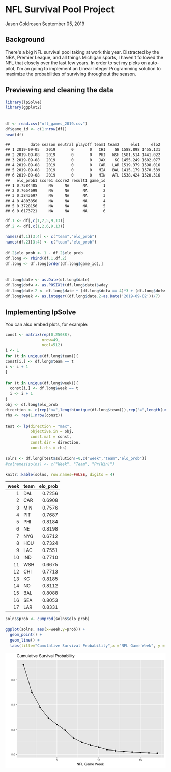 NFL Survival Pool Project
================
Jason Goldrosen
September 05, 2019

Background
----------

There's a big NFL survival pool taking at work this year. Distracted by the NBA, Premier League, and all things Michigan sports, I haven't followed the NFL that closely over the last few years. In order to set my picks on auto-pilot, I'm an going to implement an Linear Integer Programming solution to maximize the probabilities of surviving throughout the season.

Previewing and cleaning the data
--------------------------------

``` r
library(lpSolve)
library(ggplot2)


df <- read.csv("nfl_games_2019.csv") 
df$game_id <- c(1:nrow(df))
head(df)
```

    ##         date season neutral playoff team1 team2     elo1     elo2
    ## 1 2019-09-05   2019       0       0   CHI    GB 1588.898 1455.131
    ## 2 2019-09-08   2019       0       0   PHI   WSH 1581.514 1441.022
    ## 3 2019-09-08   2019       0       0   JAX    KC 1455.249 1602.077
    ## 4 2019-09-08   2019       0       0   CAR   LAR 1519.379 1598.016
    ## 5 2019-09-08   2019       0       0   MIA   BAL 1415.179 1570.539
    ## 6 2019-09-08   2019       0       0   MIN   ATL 1538.424 1520.316
    ##   elo_prob1 score1 score2 result1 game_id
    ## 1 0.7584485     NA     NA      NA       1
    ## 2 0.7654699     NA     NA      NA       2
    ## 3 0.3843697     NA     NA      NA       3
    ## 4 0.4803850     NA     NA      NA       4
    ## 5 0.3728156     NA     NA      NA       5
    ## 6 0.6173721     NA     NA      NA       6

``` r
df.1 <- df[,c(1,2,5,9,13)]
df.2 <- df[,c(1,2,6,9,13)]

names(df.1)[3:4] <- c("team","elo_prob")
names(df.2)[3:4] <- c("team","elo_prob")

df.2$elo_prob <- 1 - df.2$elo_prob
df.long <- rbind(df.1,df.2)
df.long <- df.long[order(df.long$game_id),]


df.long$date <- as.Date(df.long$date) 
df.long$dofw <- as.POSIXlt(df.long$date)$wday
df.long$date.2 <- df.long$date + (df.long$dofw == 4)*3 + (df.long$dofw == 1)*(-1) + (df.long$dofw == 6) + 1 
df.long$week <- as.integer((df.long$date.2-as.Date('2019-09-02'))/7)
```

Implementing lpSolve
--------------------

You can also embed plots, for example:

``` r
const <- matrix(rep(0,25088), 
                nrow=49, 
                ncol=512)
i <- 1
for (t in unique(df.long$team)){
const[i,] <- df.long$team == t
i <- i + 1
}

for (t in unique(df.long$week)){
  const[i,] <- df.long$week == t
  i <- i + 1
}
obj <- df.long$elo_prob
direction <- c(rep("<=",length(unique(df.long$team))),rep("=",length(unique(df.long$week))))
rhs <- rep(1,nrow(const))

test <- lp(direction = "max", 
           objective.in = obj, 
           const.mat = const, 
           const.dir = direction, 
           const.rhs = rhs)

solns <- df.long[test$solution!=0,c("week","team","elo_prob")]
#colnames(solns) <- c("Week", "Team", "Pr(Win)")

knitr::kable(solns, row.names=FALSE, digits = 4)
```

|  week| team |  elo\_prob|
|-----:|:-----|----------:|
|     1| DAL  |     0.7256|
|     2| CAR  |     0.6908|
|     3| MIN  |     0.7576|
|     4| PIT  |     0.7687|
|     5| PHI  |     0.8184|
|     6| NE   |     0.8198|
|     7| NYG  |     0.6712|
|     8| HOU  |     0.7324|
|     9| LAC  |     0.7551|
|    10| IND  |     0.7710|
|    11| WSH  |     0.6675|
|    12| CHI  |     0.7713|
|    13| KC   |     0.8185|
|    14| NO   |     0.8112|
|    15| BAL  |     0.8088|
|    16| SEA  |     0.8053|
|    17| LAR  |     0.8331|

``` r
solns$prob <- cumprod(solns$elo_prob)

ggplot(solns, aes(x=week,y=prob)) + 
  geom_point() + 
  geom_line() + 
  labs(title="Cumulative Survival Probability",x ="NFL Game Week", y = "")
```

![](nfl-lpSolve_files/figure-markdown_github/plots-1.png)
